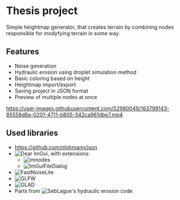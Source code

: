 # Thesis project
Simple heightmap generator, that creates terrain by combining nodes responsible for modyfying terrain in some way.

## Features
* Noise generation
* Hydraulic erosion using droplet simulation method
* Basic coloring based on height
* Heightmap import/export
* Saving project in JSON format
* Preview of multiple nodes at once

https://user-images.githubusercontent.com/52980049/163799143-85558d8a-0201-4711-b805-342ca961dbe7.mp4

## Used libraries
* https://github.com/nlohmann/json
* ![Dear ImGui](https://github.com/ocornut/imgui), with extensions:
	* ![imnodes](https://github.com/Nelarius/imnodes)
	* ![ImGuiFileDialog](https://github.com/aiekick/ImGuiFileDialog)
* ![FastNoiseLite](https://github.com/Auburn/FastNoiseLite)
* ![GLFW](https://www.glfw.org/)
* ![GLAD](https://glad.dav1d.de/)
* Parts from ![SebLague's hydraulic erosion](https://github.com/SebLague/Hydraulic-Erosion) code

